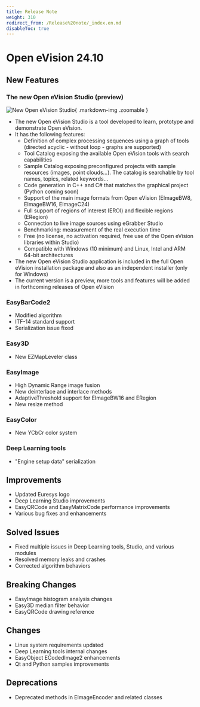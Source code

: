 ```yaml
---
title: Release Note
weight: 310
redirect_from: /Release%20note/_index.en.md
disableToc: true
---
```


# Open eVision 24.10

## New Features

### The new Open eVision Studio (preview)
![New Open eVision Studio](https://documentation.euresys.com/Products/OPEN_EVISION/OPEN_EVISION/en-us/Content/Resources/Images/02_What_s_New/RN2410_New_Open_eVision_Studio_thumb_200_0.png){ .markdown-img .zoomable }

- The new Open eVision Studio is a tool developed to learn, prototype and demonstrate Open eVision.
- It has the following features:
  - Definition of complex processing sequences using a graph of tools (directed acyclic - without loop - graphs are supported)
  - Tool Catalog exposing the available Open eVision tools with search capabilities
  - Sample Catalog exposing preconfigured projects with sample resources (images, point clouds...). The catalog is searchable by tool names, topics, related keywords...
  - Code generation in C++ and C# that matches the graphical project (Python coming soon)
  - Support of the main image formats from Open eVision (EImageBW8, EImageBW16, EImageC24)
  - Full support of regions of interest (EROI) and flexible regions (ERegion)
  - Connection to live image sources using eGrabber Studio
  - Benchmarking: measurement of the real execution time
  - Free (no license, no activation required, free use of the Open eVision libraries within Studio)
  - Compatible with Windows (10 minimum) and Linux, Intel and ARM 64-bit architectures
- The new Open eVision Studio application is included in the full Open eVision installation package and also as an independent installer (only for Windows)
- The current version is a preview, more tools and features will be added in forthcoming releases of Open eVision

### EasyBarCode2
- Modified algorithm
- ITF-14 standard support
- Serialization issue fixed

### Easy3D
- New EZMapLeveler class

### EasyImage
- High Dynamic Range image fusion
- New deinterlace and interlace methods
- AdaptiveThreshold support for EImageBW16 and ERegion
- New resize method

### EasyColor
- New YCbCr color system

### Deep Learning tools
- "Engine setup data" serialization

## Improvements
- Updated Euresys logo
- Deep Learning Studio improvements
- EasyQRCode and EasyMatrixCode performance improvements
- Various bug fixes and enhancements

## Solved Issues
- Fixed multiple issues in Deep Learning tools, Studio, and various modules
- Resolved memory leaks and crashes
- Corrected algorithm behaviors

## Breaking Changes
- EasyImage histogram analysis changes
- Easy3D median filter behavior
- EasyQRCode drawing reference

## Changes
- Linux system requirements updated
- Deep Learning tools internal changes
- EasyObject ECodedImage2 enhancements
- Qt and Python samples improvements

## Deprecations
- Deprecated methods in EImageEncoder and related classes

